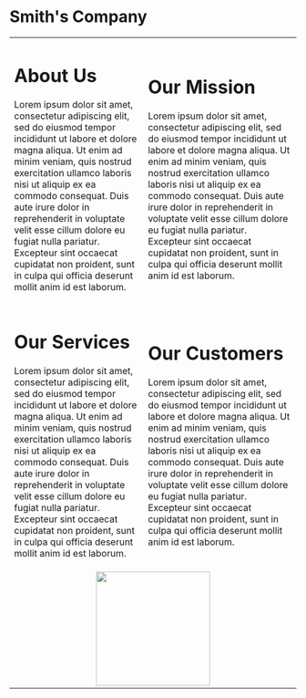 <html>
<head>
<title>Smith's Company - About Us</title>
<style type="text/css">

body {
	font-size: 14px;
	font-family:  arial, sans-serif;
	color: #474543;
	background-color: #c6ecff;
	padding-top:20px;
}

h1 {
	text-align: center;
	font-family: arial, sans-serif;
	font-style: italic;
	font-size:30px;
	letter-spacing:1.2px;
	color:#427b97;
}

a {
	color: #cabea6;
	font-weight:bold;
	text-decoration: none;
}

p {
	margin-bottom:25px;
	text-align:justify;
}

table {
	width:80%;
	border:3px solid #427b97;
	margin:0 auto;
	padding:15px;	
	background-color:#fff;
}

td {
	padding:20px;
}

img.about {
	width:160px;
	float:left;
	padding:10px;
}

</style>
</head>

<body>

<h1>Smith's Company</h1>

<table>
<tr>
<td>
<h1>About Us</h1>
<p>Lorem ipsum dolor sit amet, consectetur adipiscing elit, sed do eiusmod tempor incididunt ut labore et dolore magna aliqua. Ut enim ad minim veniam, quis nostrud exercitation ullamco laboris nisi ut aliquip ex ea commodo consequat. Duis aute irure dolor in reprehenderit in voluptate velit esse cillum dolore eu fugiat nulla pariatur. Excepteur sint occaecat cupidatat non proident, sunt in culpa qui officia deserunt mollit anim id est laborum.</p>
</td>
<td>
<h1>Our Mission</h1>
<p>Lorem ipsum dolor sit amet, consectetur adipiscing elit, sed do eiusmod tempor incididunt ut labore et dolore magna aliqua. Ut enim ad minim veniam, quis nostrud exercitation ullamco laboris nisi ut aliquip ex ea commodo consequat. Duis aute irure dolor in reprehenderit in voluptate velit esse cillum dolore eu fugiat nulla pariatur. Excepteur sint occaecat cupidatat non proident, sunt in culpa qui officia deserunt mollit anim id est laborum.</p>
</td>
</tr>
<tr>
<td>
<h1>Our Services</h1>
<p>Lorem ipsum dolor sit amet, consectetur adipiscing elit, sed do eiusmod tempor incididunt ut labore et dolore magna aliqua. Ut enim ad minim veniam, quis nostrud exercitation ullamco laboris nisi ut aliquip ex ea commodo consequat. Duis aute irure dolor in reprehenderit in voluptate velit esse cillum dolore eu fugiat nulla pariatur. Excepteur sint occaecat cupidatat non proident, sunt in culpa qui officia deserunt mollit anim id est laborum.</p>
</td>
<td>
<h1>Our Customers</h1>
<p>Lorem ipsum dolor sit amet, consectetur adipiscing elit, sed do eiusmod tempor incididunt ut labore et dolore magna aliqua. Ut enim ad minim veniam, quis nostrud exercitation ullamco laboris nisi ut aliquip ex ea commodo consequat. Duis aute irure dolor in reprehenderit in voluptate velit esse cillum dolore eu fugiat nulla pariatur. Excepteur sint occaecat cupidatat non proident, sunt in culpa qui officia deserunt mollit anim id est laborum.</p>
</td>
</tr>
<tr>
<td colspan="2">
<center>
<img src="muo-logo.jpg" width="200">
</center>
</td>
</tr>
</table>

</body>
</html>
